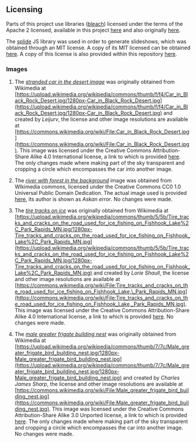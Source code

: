 ## Licensing

Parts of this project use libraries ([bleach](https://github.com/mozilla/bleach)) licensed under the terms of the Apache 2 licensed, available in this project [here](./LICENSE-2.0.txt) and also originally [here](http://www.apache.org/licenses/LICENSE-2.0.txt).

The [splide](https://github.com/Splidejs/splide) JS library was used in order to generate slideshows, which was obtained through an
MIT license. A copy of its MIT licensed can be obtained [here](https://github.com/Splidejs/splide). A copy of this license is also provided
within this repository [here](./SPlide_MIT.txt).

### Images

1. The [*stranded car in the desert image*](../server/nginx/images/car_desert_transparent.png) was originally obtained from Wikimedia at [https://upload.wikimedia.org/wikipedia/commons/thumb/f/f4/Car_in_Black_Rock_Desert.jpg/1280px-Car_in_Black_Rock_Desert.jpg](https://upload.wikimedia.org/wikipedia/commons/thumb/f/f4/Car_in_Black_Rock_Desert.jpg/1280px-Car_in_Black_Rock_Desert.jpg) and created by
*Leijurv*, the license and other image resolutions are available at [https://commons.wikimedia.org/wiki/File:Car_in_Black_Rock_Desert.jpg](https://commons.wikimedia.org/wiki/File:Car_in_Black_Rock_Desert.jpg). This image was licensed under the Creative Commons Attribution-Share Alike 4.0 International
license, a link to which is provided [here](https://creativecommons.org/licenses/by-sa/4.0/deed.en).
The only changes made where making part of the sky transparent and cropping a circle which encompasses the car into another image. 

2. The [*river with forest in the background*](https://commons.wikimedia.org/wiki/File:Storsj%C3%B6n_i_Vindelns_kommun.jpg) image was obtained from WIkimedia commons, licensed under the Creative Commons CC0 1.0 Universal Public Domain Dedication. The actual image used is provided [here](https://upload.wikimedia.org/wikipedia/commons/thumb/6/69/Storsj%C3%B6n_i_Vindelns_kommun.jpg/1280px-Storsj%C3%B6n_i_Vindelns_kommun.jpg),
its author is shown as *Askan error*.
No changes were made. 

3. The [*tire tracks on ice*](https://upload.wikimedia.org/wikipedia/commons/thumb/5/5b/Tire_tracks_and_cracks_on_the_road_used_for_ice_fishing_on_Fishhook_Lake%2C_Park_Rapids_MN.jpg/1280px-Tire_tracks_and_cracks_on_the_road_used_for_ice_fishing_on_Fishhook_Lake%2C_Park_Rapids_MN.jpg) was originally obtained from Wikimedia at [https://upload.wikimedia.org/wikipedia/commons/thumb/5/5b/Tire_tracks_and_cracks_on_the_road_used_for_ice_fishing_on_Fishhook_Lake%2C_Park_Rapids_MN.jpg/1280px-Tire_tracks_and_cracks_on_the_road_used_for_ice_fishing_on_Fishhook_Lake%2C_Park_Rapids_MN.jpg](https://upload.wikimedia.org/wikipedia/commons/thumb/5/5b/Tire_tracks_and_cracks_on_the_road_used_for_ice_fishing_on_Fishhook_Lake%2C_Park_Rapids_MN.jpg/1280px-Tire_tracks_and_cracks_on_the_road_used_for_ice_fishing_on_Fishhook_Lake%2C_Park_Rapids_MN.jpg) and created by
*Lorie Shaull*, the license and other image resolutions are available at [https://commons.wikimedia.org/wiki/File:Tire_tracks_and_cracks_on_the_road_used_for_ice_fishing_on_Fishhook_Lake,\_Park_Rapids_MN.jpg](https://commons.wikimedia.org/wiki/File:Tire_tracks_and_cracks_on_the_road_used_for_ice_fishing_on_Fishhook_Lake,_Park_Rapids_MN.jpg).
This image was licensed under the Creative Commons Attribution-Share Alike 4.0 International license, a link to which is provided [here](https://creativecommons.org/licenses/by-sa/4.0/deed.eng).
No changes were made. 

4. The [*male greater frigate building nest*](https://upload.wikimedia.org/wikipedia/commons/thumb/7/7c/Male_greater_frigate_bird_building_nest.jpg/1280px-Male_greater_frigate_bird_building_nest.jpg) was originally obtained from Wikimedia at [https://upload.wikimedia.org/wikipedia/commons/thumb/7/7c/Male_greater_frigate_bird_building_nest.jpg/1280px-Male_greater_frigate_bird_building_nest.jpg](https://upload.wikimedia.org/wikipedia/commons/thumb/7/7c/Male_greater_frigate_bird_building_nest.jpg/1280px-Male_greater_frigate_bird_building_nest.jpg) and created by
*Charles James Sharp*, the license and other image resolutions are available at [https://commons.wikimedia.org/wiki/File:Male_greater_frigate_bird_building_nest.jpg](https://commons.wikimedia.org/wiki/File:Male_greater_frigate_bird_building_nest.jpg).
This image was licensed under the Creative Commons Attribution-Share Alike 3.0 Unported license, a link to which is provided [here](https://creativecommons.org/licenses/by-sa/3.0/deed.en).
The only changes made where making part of the sky transparent and cropping a circle which encompasses the car into another image.
No changes were made. 
